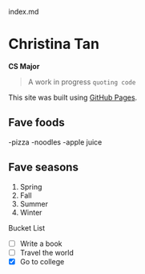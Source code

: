 index.md

# Christina Tan
**CS Major**
>A work in progress
`quoting code`

This site was built using [GitHub Pages](https://pages.github.com/).

## Fave foods
-pizza
-noodles
-apple juice

## Fave seasons
1) Spring
2) Fall
3) Summer
4) Winter

Bucket List
- [ ] Write a book
- [ ] Travel the world
- [x] Go to college